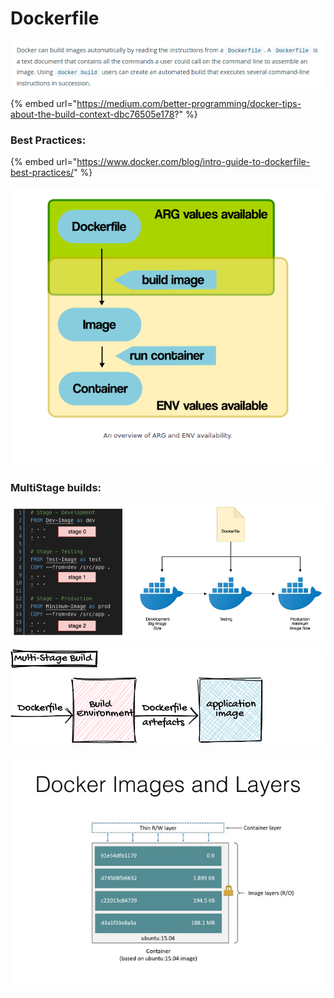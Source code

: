 # Dockerfile

![](<../../.gitbook/assets/image (129).png>)

{% embed url="https://medium.com/better-programming/docker-tips-about-the-build-context-dbc76505e178?" %}

### Best Practices:

{% embed url="https://www.docker.com/blog/intro-guide-to-dockerfile-best-practices/" %}



![](<../../.gitbook/assets/image (153).png>)

### MultiStage builds:

![](<../../.gitbook/assets/image (154).png>)

![](<../../.gitbook/assets/image (157).png>)

![](<../../.gitbook/assets/image (155).png>)
